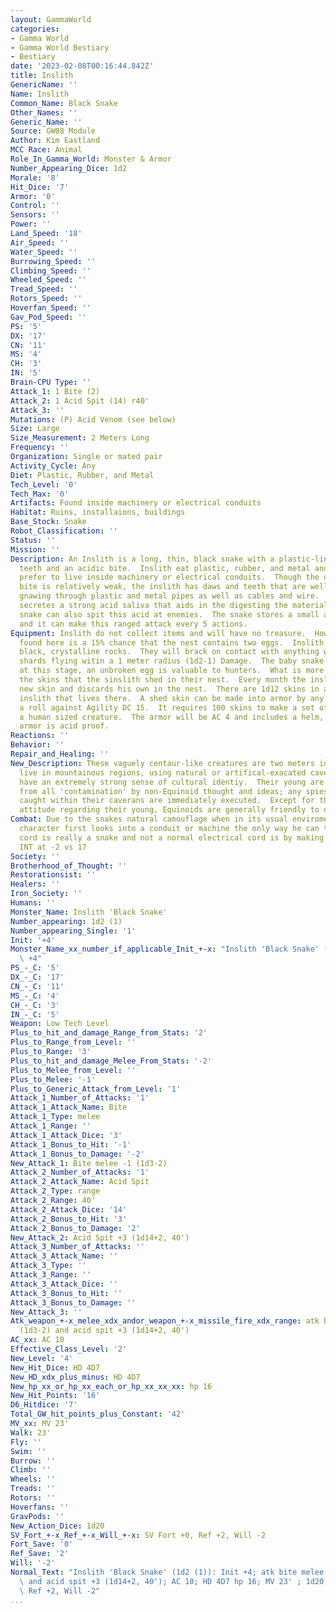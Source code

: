 ```yaml
---
layout: GammaWorld
categories:
- Gamma World
- Gamma World Bestiary
- Bestiary
date: '2023-02-08T00:16:44.842Z'
title: Inslith
GenericName: ''
Name: Inslith
Common_Name: Black Snake
Other_Names: ''
Generic_Name: ''
Source: GW08 Module
Author: Kim Eastland
MCC Race: Animal
Role_In_Gamma_World: Monster & Armor
Number_Appearing_Dice: 1d2
Morale: '8'
Hit_Dice: '7'
Armor: '0'
Control: ''
Sensors: ''
Power: ''
Land_Speed: '18'
Air_Speed: ''
Water_Speed: ''
Burrowing_Speed: ''
Climbing_Speed: ''
Wheeled_Speed: ''
Tread_Speed: ''
Rotors_Speed: ''
Hoverfan_Speed: ''
Gav_Pod_Speed: ''
PS: '5'
DX: '17'
CN: '11'
MS: '4'
CH: '3'
IN: '5'
Brain-CPU Type: ''
Attack_1: 1 Bite (2)
Attack_2: 1 Acid Spit (14) r40'
Attack_3: ''
Mutations: (P) Acid Venom (see below)
Size: Large
Size_Measurement: 2 Meters Long
Frequency: ''
Organization: Single or mated pair
Activity_Cycle: Any
Diet: Plastic, Rubber, and Metal
Tech_Level: '0'
Tech_Max: '0'
Artifacts: Found inside machinery or electrical conduits
Habitat: Ruins, installaions, buildings
Base_Stock: Snake
Robot_Classification: ''
Status: ''
Mission: ''
Description: An Inslith is a long, thin, black snake with a plastic-line skin, strong
  teeth and an acidic bite.  Inslith eat plastic, rubber, and metal and for that reason
  prefer to live inside machinery or electrical conduits.  Though the damage of its
  bite is relatively weak, the inslith has daws and teeth that are well-adapted for
  gnawing through plastic and metal pipes as well as cables and wire.  The inslith
  secretes a strong acid saliva that aids in the digesting the material it eats.  The
  snake can also spit this acid at enemies.  The snake stores a small amount of acid,
  and it can make this ranged attack every 5 actions.
Equipment: Inslith do not collect items and will have no treasure.  However, when
  found here is a 15% chance that the nest contains two eggs.  Inslith eggs resemble
  black, crystalline rocks.  They will brack on contact with anything warm, sending
  shards flying witin a 1 meter radius (1d2-1) Damage.  The baby snake inside is harmless
  at this stage, an unbroken egg is valuable to hunters.  What is more valuable is
  the skins that the sinslith shed in their nest.  Every month the inslith grows a
  new skin and discards his own in the nest.  There are 1d12 skins in a nest for each
  inslith that lives there.  A shed skin can be made into armor by any hunter with
  a roll against Agility DC 15.  It requires 100 skins to make a set of armor for
  a human sized creature.  The armor will be AC 4 and includes a helm, but not a shield.  The
  armor is acid proof.
Reactions: ''
Behavior: ''
Repair_and_Healing: ''
New_Description: These vaguely centaur-like creatures are two meters in height and
  live in mountainous regions, using natural or artifical-exacated caverns for shelter.  Equinoids
  have an extremely strong sense of cultural identiy.  Their young are kept isolated
  from all 'contamination' by non-Equinoid thought and ideas; any spies or inflitrators
  caught within their caverans are immediately executed.  Except for this protectionists
  attitude regarding their young, Equinoids are generally friendly to other races.
Combat: Due to the snakes natural camouflage when in its usual enviroment, when a
  character first looks into a conduit or machine the only way he can tell if a black
  cord is really a snake and not a normal electrical cord is by making a sucessful
  INT at -2 vs 17
Society: ''
Brotherhood_of_Thought: ''
Restorationsist: ''
Healers: ''
Iron_Society: ''
Humans: ''
Monster_Name: Inslith 'Black Snake'
Number_appearing: 1d2 (1)
Number_appearing_Single: '1'
Init: '+4'
Monster_Name_xx_number_if_applicable_Init_+-x: "Inslith 'Black Snake' (1d2 (1)): Init\
  \ +4"
PS_-_C: '5'
DX_-_C: '17'
CN_-_C: '11'
MS_-_C: '4'
CH_-_C: '3'
IN_-_C: '5'
Weapon: Low Tech Level
Plus_to_hit_and_damage_Range_from_Stats: '2'
Plus_to_Range_from_Level: ''
Plus_to_Range: '3'
Plus_to_hit_and_damage_Melee_From_Stats: '-2'
Plus_to_Melee_from_Level: ''
Plus_to_Melee: '-1'
Plus_to_Generic_Attack_from_Level: '1'
Attack_1_Number_of_Attacks: '1'
Attack_1_Attack_Name: Bite
Attack_1_Type: melee
Attack_1_Range: ''
Attack_1_Attack_Dice: '3'
Attack_1_Bonus_to_Hit: '-1'
Attack_1_Bonus_to_Damage: '-2'
New_Attack_1: Bite melee -1 (1d3-2)
Attack_2_Number_of_Attacks: '1'
Attack_2_Attack_Name: Acid Spit
Attack_2_Type: range
Attack_2_Range: 40'
Attack_2_Attack_Dice: '14'
Attack_2_Bonus_to_Hit: '3'
Attack_2_Bonus_to_Damage: '2'
New_Attack_2: Acid Spit +3 (1d14+2, 40')
Attack_3_Number_of_Attacks: ''
Attack_3_Attack_Name: ''
Attack_3_Type: ''
Attack_3_Range: ''
Attack_3_Attack_Dice: ''
Attack_3_Bonus_to_Hit: ''
Attack_3_Bonus_to_Damage: ''
New_Attack_3: ''
Atk_weapon_+-x_melee_xdx_andor_weapon_+-x_missile_fire_xdx_range: atk bite melee -1
  (1d3-2) and acid spit +3 (1d14+2, 40')
AC_xx: AC 10
Effective_Class_Level: '2'
New_Level: '4'
New_Hit_Dice: HD 4D7
New_HD_xdx_plus_minus: HD 4D7
New_hp_xx_or_hp_xx_each_or_hp_xx_xx_xx: hp 16
New_Hit_Points: '16'
D6_Hitdice: '7'
Total_GW_hit_points_plus_Constant: '42'
MV_xx: MV 23'
Walk: 23'
Fly: ''
Swim: ''
Burrow: ''
Climb: ''
Wheels: ''
Treads: ''
Rotors: ''
Hoverfans: ''
GravPods: ''
New_Action_Dice: 1d20
SV_Fort_+-x_Ref_+-x_Will_+-x: SV Fort +0, Ref +2, Will -2
Fort_Save: '0'
Ref_Save: '2'
Will: '-2'
Normal_Text: "Inslith 'Black Snake' (1d2 (1)): Init +4; atk bite melee -1 (1d3-2)\
  \ and acid spit +3 (1d14+2, 40'); AC 10; HD 4D7 hp 16; MV 23' ; 1d20; SV Fort +0,\
  \ Ref +2, Will -2"
...
```


